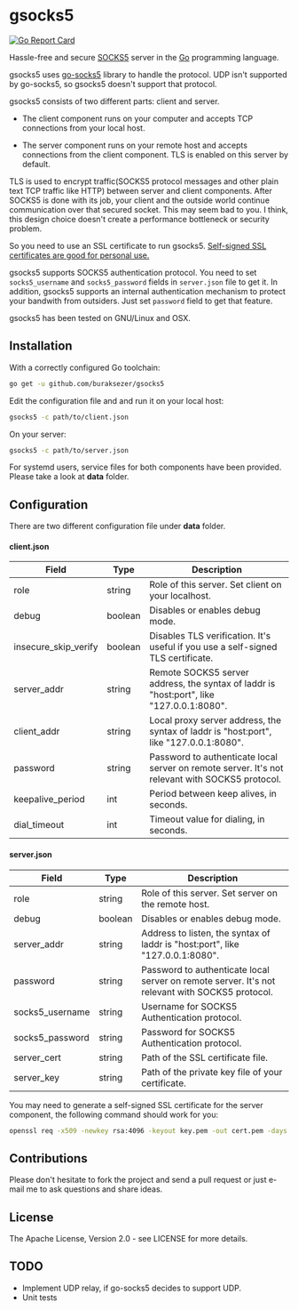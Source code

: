 gsocks5
=======

[![Go Report Card](https://goreportcard.com/badge/github.com/buraksezer/gsocks5)](https://goreportcard.com/report/github.com/buraksezer/gsocks5)

Hassle-free and secure [SOCKS5](https://en.wikipedia.org/wiki/SOCKS) server in the [Go](https://golang.org) programming language.

gsocks5 uses [go-socks5](https://github.com/armon/go-socks5) library to handle the protocol. UDP isn't supported by go-socks5, so gsocks5 doesn't support that protocol.

gsocks5 consists of two different parts: client and server.

* The client component runs on your computer and accepts TCP connections from your local host.

* The server component runs on your remote host and accepts connections from the client component. TLS is enabled on this server by default.

TLS is used to encrypt traffic(SOCKS5 protocol messages and other plain text TCP traffic like HTTP) between server and client components. After SOCKS5 is done with its job, your client and the outside world continue communication over that secured socket. This may seem bad to you. I think, this design choice doesn't create a performance bottleneck or security problem.

So you need to use an SSL certificate to run gsocks5. [Self-signed SSL certificates are good for personal use.](https://security.stackexchange.com/a/68339)

gsocks5 supports SOCKS5 authentication protocol. You need to set `socks5_username` and `socks5_password` fields in `server.json` file to get it. In addition, gsocks5 supports an internal authentication mechanism to protect your bandwith from outsiders. Just set `password` field to get that feature.

gsocks5 has been tested on GNU/Linux and OSX.

Installation
------------
With a correctly configured Go toolchain:

```sh
go get -u github.com/buraksezer/gsocks5
```

Edit the configuration file and and run it on your local host:

```sh
gsocks5 -c path/to/client.json
```

On your server:

```sh
gsocks5 -c path/to/server.json
```

For systemd users, service files for both components have been provided. Please take a look at **data** folder.

Configuration
-------------
There are two different configuration file under **data** folder.

#### client.json

Field        |  Type   | Description
------------ | ------- |-------------
role | string | Role of this server. Set client on your localhost.
debug | boolean | Disables or enables debug mode.
insecure_skip_verify | boolean | Disables TLS verification. It's useful if you use a self-signed TLS certificate.
server_addr | string | Remote SOCKS5 server address, the syntax of laddr is "host:port", like "127.0.0.1:8080".
client_addr | string | Local proxy server address, the syntax of laddr is "host:port", like "127.0.0.1:8080".
password | string| Password to authenticate local server on remote server. It's not relevant with SOCKS5 protocol. 
keepalive_period | int | Period between keep alives, in seconds.
dial_timeout | int | Timeout value for dialing, in seconds.

#### server.json

Field        |  Type   | Description
------------ | ------- |-------------
role | string | Role of this server. Set server on the remote host.
debug | boolean | Disables or enables debug mode.
server_addr | string | Address to listen, the syntax of laddr is "host:port", like "127.0.0.1:8080".
password | string | Password to authenticate local server on remote server. It's not relevant with SOCKS5 protocol. 
socks5_username | string | Username for SOCKS5 Authentication protocol.
socks5_password | string | Password for SOCKS5 Authentication protocol.
server_cert | string | Path of the SSL certificate file.
server_key | string | Path of the private key file of your certificate.

You may need to generate a self-signed SSL certificate for the server component, the following command should work for you:

```sh
openssl req -x509 -newkey rsa:4096 -keyout key.pem -out cert.pem -days 365
```

Contributions
-------------
Please don't hesitate to fork the project and send a pull request or just e-mail me to ask questions and share ideas.

License
-------
The Apache License, Version 2.0 - see LICENSE for more details.

TODO
----
* Implement UDP relay, if go-socks5 decides to support UDP.
* Unit tests
